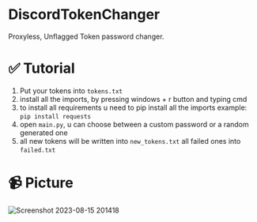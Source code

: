 # DiscordTokenChanger
Proxyless, Unflagged Token password changer.

# **✅ Tutorial**

1. Put your tokens into ``tokens.txt``
2. install all the imports, by pressing windows + r button and typing cmd
3. to install all requirements u need to pip install all the imports example: ``pip install requests``
4. open ``main.py``, u can choose between a custom password or a random generated one
5. all new tokens will be written into ``new_tokens.txt`` all failed ones into ``failed.txt``

# **📹 Picture**
![Screenshot 2023-08-15 201418](https://github.com/TheKindDeveloper/DiscordTokenChanger/assets/129861526/3325796e-ae93-4f3f-b2f3-94072a7494ae)
